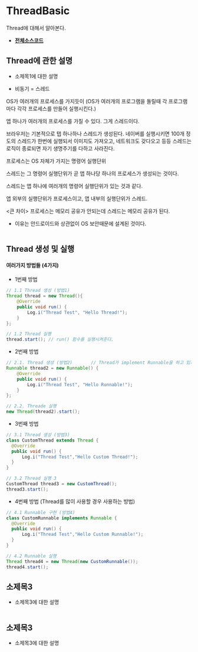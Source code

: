 # ThreadBasic
Thread에 대해서 알아본다.
- **[전체소스코드](https://github.com/mdy0501/Study/blob/master/Android/Mini%20Project/ThreadBasic/app/src/main/java/com/mdy/android/threadbasic/MainActivity.java)**

## Thread에 관한 설명
- 소제목1에 대한 설명
* 비동기 = 스레드


OS가 여러개의 프로세스를 가지듯이
(OS가 여러개의 프로그램을 돌릴때 각 프로그램마다 각각 프로세스를 만들어 실행시킨다.)


앱 하나가 여러개의 프로세스를 가질 수 있다. 그게 스레드이다.

브라우저는 기본적으로 탭 하나하나 스레드가 생성된다.
네이버를 실행시키면 100개 정도의 스레드가 한번에 실행되서
이미지도 가져오고, 네트워크도 갖다오고 등등
스레드는 로직이 종료되면 자기 생명주기를 다하고 사라진다.

프로세스는 OS 자체가 가지는 명령어 실행단위

스레드는 그 명령어 실행단위가 곧 앱 하나당 하나의 프로세스가 생성되는 것이다.

스레드는 앱 하나에 여러개의 명령어 실행단위가 있는 것과 같다.



앱 외부의 실행단위가 프로세스이고,
앱 내부의 실행단위가 스레드.


<큰 차이>
프로세스는 메모리 공유가 안되는데
스레드는 메모리 공유가 된다.
- 이유는 안드로이드와 상관없이 OS 보안때문에 설계된 것이다.



```java

```
## Thread 생성 및 실행
#### 여러가지 방법들 (4가지)
- 1번째 방법
```java
// 1.1 Thread 생성 (방법1)
Thread thread = new Thread(){
    @Override
    public void run() {
        Log.i("Thread Test", "Hello Thread!");
    }
};

// 1.2 Thread 실행
thread.start(); // run() 함수를 실행시켜준다.
```


- 2번째 방법
```java
// 2.1. Thread 생성 (방법2)       // Thread가 implement Runnable을 하고 있기 때문에(인터페이스 사용)
Runnable thread2 = new Runnable() {
    @Override
    public void run() {
        Log.i("Thread Test", "Hello Runnable!");
    }
};

// 2.2. Threade 실행
new Thread(thread2).start();
```




- 3번째 방법
```java
// 3.1 Thread 생성 (방법3)
class CustomThread extends Thread {
  @Override
  public void run() {
      Log.i("Thread Test","Hello Custom Thread!");
  }
}

// 3.2 Thread 실행 3
CustomThread thread3 = new CustomThread();
thread3.start();
```




- 4번째 방법 (Thread를 많이 사용할 경우 사용하는 방법)
```java
// 4.1 Runnable 구현 (방법4)
class CustomRunnable implements Runnable {
  @Override
  public void run() {
      Log.i("Thread Test","Hello Custom Runnable!");
  }
}

// 4.2 Runnable 실행
Thread thread4 = new Thread(new CustomRunnable());
thread4.start();
```

## 소제목3
- 소제목3에 대한 설명
```java

```

## 소제목3
- 소제목3에 대한 설명
```java

```
